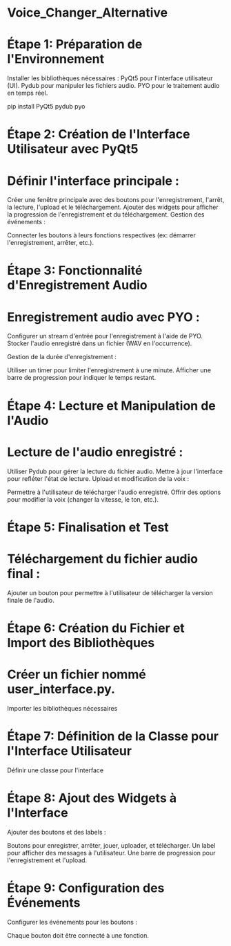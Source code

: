 # Voice_Changer_Alternative

# Étape 1: Préparation de l'Environnement
Installer les bibliothèques nécessaires :
  PyQt5 pour l'interface utilisateur (UI).
  Pydub pour manipuler les fichiers audio.
  PYO pour le traitement audio en temps réel.

  pip install PyQt5 pydub pyo

# Étape 2: Création de l'Interface Utilisateur avec PyQt5
# Définir l'interface principale :

  Créer une fenêtre principale avec des boutons pour l'enregistrement, l'arrêt, la lecture, l'upload 
  et le téléchargement.
  Ajouter des widgets pour afficher la progression de l'enregistrement et du téléchargement.
  Gestion des événements :
  
  Connecter les boutons à leurs fonctions respectives (ex: démarrer l'enregistrement, arrêter, etc.).
  
# Étape 3: Fonctionnalité d'Enregistrement Audio
# Enregistrement audio avec PYO :

  Configurer un stream d'entrée pour l'enregistrement à l'aide de PYO.
  Stocker l'audio enregistré dans un fichier (WAV en l'occurrence).
  
  Gestion de la durée d'enregistrement :
  
  Utiliser un timer pour limiter l'enregistrement à une minute.
  Afficher une barre de progression pour indiquer le temps restant.
  
# Étape 4: Lecture et Manipulation de l'Audio
# Lecture de l'audio enregistré :

  Utiliser Pydub pour gérer la lecture du fichier audio.
  Mettre à jour l'interface pour refléter l'état de lecture.
  Upload et modification de la voix :
  
  Permettre à l'utilisateur de télécharger l'audio enregistré.
  Offrir des options pour modifier la voix (changer la vitesse, le ton, etc.).
  
# Étape 5: Finalisation et Test
# Téléchargement du fichier audio final :

  Ajouter un bouton pour permettre à l'utilisateur de télécharger la version finale de l'audio.
 
  
# Étape 6: Création du Fichier et Import des Bibliothèques
# Créer un fichier nommé user_interface.py.

  Importer les bibliothèques nécessaires 
  
# Étape 7: Définition de la Classe pour l'Interface Utilisateur
  Définir une classe pour l'interface 
  
# Étape 8: Ajout des Widgets à l'Interface
  Ajouter des boutons et des labels :

Boutons pour enregistrer, arrêter, jouer, uploader, et télécharger.
Un label pour afficher des messages à l'utilisateur.
Une barre de progression pour l'enregistrement et l'upload.

# Étape 9: Configuration des Événements
  Configurer les événements pour les boutons :
  
  Chaque bouton doit être connecté à une fonction.
  
  
